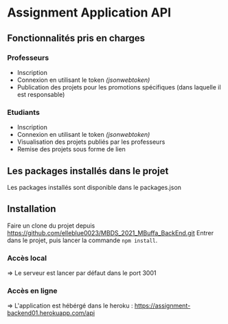 # Assignment Application API

## Fonctionnalités pris en charges

### Professeurs
- Inscription 
- Connexion en utilisant le token _(jsonwebtoken)_
- Publication des projets pour les promotions spécifiques (dans laquelle il est responsable)


### Etudiants
- Inscription
- Connexion en utilisant le token _(jsonwebtoken)_
- Visualisation des projets publiés par les professeurs
- Remise des projets sous forme de lien 


## Les packages installés dans le projet
Les packages installés sont disponible dans le packages.json

## Installation
Faire un clone du projet depuis https://github.com/elleblue0023/MBDS_2021_MBuffa_BackEnd.git 
Entrer dans le projet, puis lancer la commande `npm install`.

### Accès local 
=> Le serveur est lancer par défaut dans le port 3001

### Accès en ligne
=> L'application est hébérgé dans le heroku : https://assignment-backend01.herokuapp.com/api
